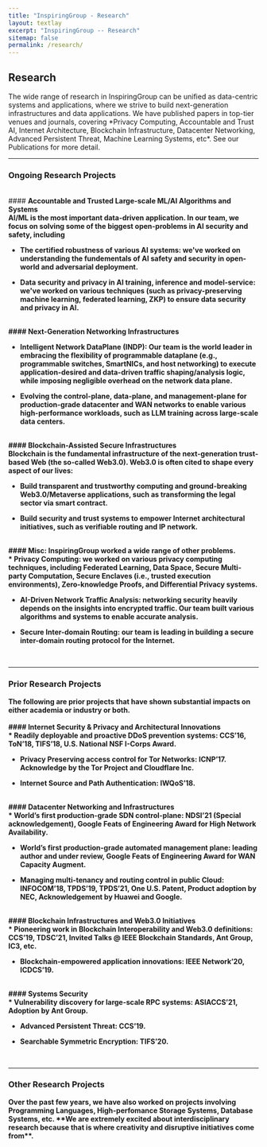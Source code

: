 ```yaml
---
title: "InspiringGroup - Research"
layout: textlay
excerpt: "InspiringGroup -- Research"
sitemap: false
permalink: /research/
---
```


## Research

<div class="largefont">
The wide range of research in InspiringGroup can be unified as data-centric systems and applications, where we strive to build next-generation infrastructures and data applications. We have published papers in top-tier venues and journals, covering *Privacy Computing, Accountable and Trust AI, Internet Architecture, Blockchain Infrastructure, Datacenter Networking, Advanced Persistent Threat, Machine Learning Systems, etc*. See our Publications for more detail.
</div>

---

### Ongoing Research Projects

<br />

 <div class="rblock">
#### <b>Accountable and Trusted Large-scale ML/AI Algorithms and Systems

<div class="largefont">
 AI/ML is the most important data-driven application. In our team, we focus on solving some of the biggest open-problems in AI security and safety, including 
 
  * The certified robustness of various AI systems: we've worked on understanding the fundementals of AI safety and security in open-world and adversarial deployment. 
 
  * Data security and privacy in AI training, inference and model-service: we've worked on various techniques (such as privacy-preserving machine learning, federated learning, ZKP) to ensure data security and privacy in AI. 
</div>
</div>
<br />

<div class="rblock">
#### <b>Next-Generation Networking Infrastructures

<div class="largefont">

  * Intelligent Network DataPlane (INDP): Our team is the world leader in embracing the flexibility of programmable dataplane (e.g., programmable switches, SmartNICs, and host networking) to execute application-desired and data-driven traffic shaping/analysis logic, while imposing negligible overhead on the network data plane. 

  * Evolving the control-plane, data-plane, and management-plane for production-grade datacenter and WAN networks to enable various high-performance workloads, such as LLM training across large-scale data centers.
    
</div>
</div>
<br />
 

<div class="rblock">
#### <b>Blockchain-Assisted Secure Infrastructures

<div class="largefont">
Blockchain is the fundamental infrastructure of the next-generation trust-based Web (the so-called Web3.0).  Web3.0 is often cited to shape every aspect of our lives:

  * Build transparent and trustworthy computing and ground-breaking Web3.0/Metaverse applications, such as transforming the legal sector via smart contract. 

  * Build security and trust systems to empower Internet architectural initiatives, such as verifiable routing and IP network.  
</div>
</div>
<br />

<div class="rblock">
#### <b>Misc: InspiringGroup worked a wide range of other problems. 
 
<div class="largefont">
  * Privacy Computing:  we worked on various privacy computing techniques, including Federated Learning, Data Space, Secure Multi-party Computation, Secure Enclaves (i.e., trusted execution environments), Zero-knowledge Proofs, and Differential Privacy systems. 

  * AI-Driven Network Traffic Analysis: networking security heavily depends on the insights into encrypted traffic. Our team built various algorithms and systems to enable accurate analysis. 

  * Secure Inter-domain Routing: our team is leading in building a secure inter-domain routing protocol for the Internet.  
</div>
</div>
<br />

---

### Prior Research Projects 

<div class="largefont">
The following are prior projects that have shown substantial impacts on either academia or industry or both. 
</div>
<br />

<div class="rblock">
#### <b>Internet Security & Privacy and Architectural Innovations

<div class="largefont">
  * Readily deployable and proactive DDoS prevention systems: CCS’16, ToN’18, TIFS’18, U.S. National NSF I-Corps Award.

  * Privacy Preserving access control for Tor Networks: ICNP’17. Acknowledge by the Tor Project and Cloudflare Inc. 

  * Internet Source and Path Authentication: IWQoS’18.
</div>
</div>
<br />

<div class="rblock">
#### <b>Datacenter Networking and Infrastructures

<div class="largefont">
  * World’s first production-grade SDN control-plane: NDSI’21 (Special acknowledgement), Google Feats of Engineering Award for High Network Availability. 

  * World’s first production-grade automated management plane: leading author and under review, Google Feats of Engineering Award for WAN Capacity Augment.

  * Managing multi-tenancy and routing control in public Cloud: INFOCOM’18, TPDS’19, TPDS’21, One U.S. Patent, Product adoption by NEC, Acknowledgement by Huawei and Google. 
</div>
</div>
<br />

<div class="rblock">
#### <b>Blockchain Infrastructures and Web3.0 Initiatives

<div class="largefont">
  * Pioneering work in Blockchain Interoperability and Web3.0 definitions: CCS’19, TDSC’21, Invited Talks @ IEEE Blockchain Standards, Ant Group, IC3, etc.

  * Blockchain-empowered application innovations: IEEE Network’20, ICDCS’19. 
</div>
</div>
<br />

<div class="rblock">
#### <b>Systems Security

<div class="largefont">
  * Vulnerability discovery for large-scale RPC systems: ASIACCS’21, Adoption by Ant Group. 

  * Advanced Persistent Threat: CCS’19.

  * Searchable Symmetric Encryption: TIFS’20.
</div>
</div>
<br />

---

### Other Research Projects

<div class="largefont">
Over the past few years, we have also worked on projects involving Programming Languages, High-perfomance Storage Systems, Database Systems, etc. **We are extremely excited about interdisciplinary research because that is where creativity and disruptive initiatives come from**. 
</div>
<br />
